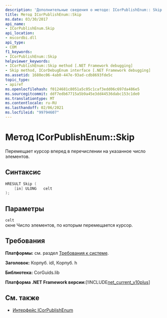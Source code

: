 ```yaml
---
description: 'Дополнительные сведения о методе: ICorPublishEnum:: Skip'
title: Метод ICorPublishEnum::Skip
ms.date: 03/30/2017
api_name:
- ICorPublishEnum.Skip
api_location:
- mscordbi.dll
api_type:
- COM
f1_keywords:
- ICorPublishEnum::Skip
helpviewer_keywords:
- ICorPublishEnum::Skip method [.NET Framework debugging]
- Skip method, ICorDebugEnum interface [.NET Framework debugging]
ms.assetid: 1680ec06-4ab0-447e-93ad-cdb8693fde5c
topic_type:
- apiref
ms.openlocfilehash: f0124681c8051a5c05c1caf3edd06c697da486e5
ms.sourcegitcommit: ddf7edb67715a5b9a45e3dd44536dabc153c1de0
ms.translationtype: MT
ms.contentlocale: ru-RU
ms.lasthandoff: 02/06/2021
ms.locfileid: "99794607"
---
```

# <a name="icorpublishenumskip-method"></a>Метод ICorPublishEnum::Skip

Перемещает курсор вперед в перечислении на указанное число элементов.  
  
## <a name="syntax"></a>Синтаксис  
  
```cpp  
HRESULT Skip (  
    [in] ULONG   celt  
);  
```  
  
## <a name="parameters"></a>Параметры  

 `celt`  
 окне Число элементов, по которым перемещается курсор.  
  
## <a name="requirements"></a>Требования  

 **Платформы:** см. раздел [Требования к системе](../../get-started/system-requirements.md).  
  
 **Заголовок:** Корпуб. idl, Корпуб. h  
  
 **Библиотека:** CorGuids.lib  
  
 **Платформа .NET Framework версии:**[!INCLUDE[net_current_v10plus](../../../../includes/net-current-v10plus-md.md)]  
  
## <a name="see-also"></a>См. также

- [Интерфейс ICorPublishEnum](icorpublishenum-interface.md)
